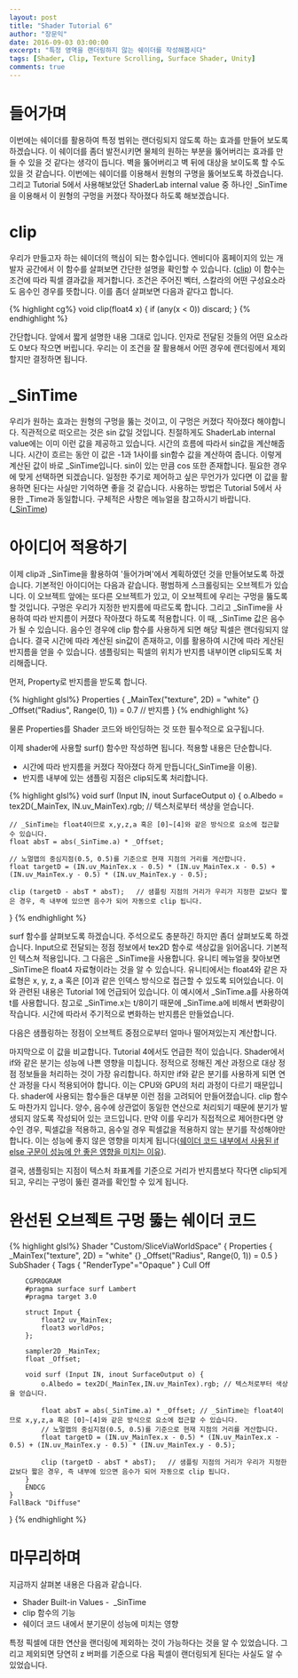 ```yaml
---
layout: post
title: "Shader Tutorial 6"
author: "장문익"
date: 2016-09-03 03:00:00
excerpt: "특정 영역을 랜더링하지 않는 쉐이더를 작성해봅시다"
tags: [Shader, Clip, Texture Scrolling, Surface Shader, Unity]
comments: true
---
```


# 들어가며 

이번에는 쉐이더를 활용하여 특정 범위는 랜더링되지 않도록 하는 효과를 만들어 보도록 하겠습니다. 이 쉐이더를 좀더 발전시키면 물체의 원하는 부분을 뚫어버리는 효과를 만들 수 있을 것 같다는 생각이 듭니다. 벽을 뚫어버리고 벽 뒤에 대상을 보이도록 할 수도 있을 것 같습니다. 이번에는 쉐이더를 이용해서 원형의 구명을 뚫어보도록 하겠습니다. 그리고 Tutorial 5에서 사용해보았던 ShaderLab internal value 중 하나인 _SinTime을 이용해서 이 원형의 구멍을 커졌다 작아졌다 하도록 해보겠습니다.

# clip

우리가 만들고자 하는 쉐이더의 핵심이 되는 함수입니다. 엔비디아 홈페이지의 있는 개발자 공간에서 이 함수를 살펴보면 간단한 설명을 확인할 수 있습니다. ([clip](http://http.developer.nvidia.com/Cg/clip.html)) 이 함수는 조건에 따라 픽셀 결과값을 제거합니다. 조건은 주어진 벡터, 스칼라의 어떤 구성요소라도 음수인 경우를 뜻합니다. 이를 좀더 살펴보면 다음과 같다고 합니다.

{% highlight cg%}
void clip(float4 x)
{
	if (any(x < 0))
		discard;
}
{% endhighlight %}

간단합니다. 앞에서 짧게 설명한 내용 그대로 입니다. 인자로 전달된 것들의 어떤 요소라도 0보다 작으면 버립니다. 우리는 이 조건을 잘 활용해서 어떤 경우에 랜더링에서 제외할지만 결정하면 됩니다.

# _SinTime

우리가 원하는 효과는 원형의 구멍을 뚫는 것이고, 이 구멍은 커졌다 작아졌다 해야합니다. 직관적으로 떠오르는 것은 sin 값일 것입니다. 친절하게도 ShaderLab internal value에는 이미 이런 값을 제공하고 있습니다. 시간의 흐름에 따라서 sin값을 계산해줍니다. 시간이 흐르는 동안 이 값은 -1과 1사이를 sin함수 값을 계산하여 줍니다. 이렇게 계산된 값이 바로 _SinTime입니다. sin이 있는 만큼 cos 또한 존재합니다. 필요한 경우에 맞게 선택하면 되겠습니다. 일정한 주기로 제어하고 싶은 무언가가 있다면 이 값을 활용하면 된다는 사실만 기억하면 좋을 것 같습니다. 사용하는 방법은 Tutorial 5에서 사용한 _Time과 동일합니다. 구체적은 사항은 메뉴얼을 참고하시기 바랍니다. ([_SinTime](http://docs.unity3d.com/462/Documentation/Manual/SL-BuiltinValues.html))

# 아이디어 적용하기

이제 clip과  _SinTime을 활용하여 '들어가며'에서 계획하였던 것을 만들어보도록 하겠습니다. 기본적인 아이디어는 다음과 같습니다. 평범하게 스크롤링되는 오브젝트가 있습니다. 이 오브젝트 앞에는 또다른 오브젝트가 있고, 이 오브젝트에 우리는 구멍을 뚫도록 할 것입니다. 구멍은 우리가 지정한 반지름에 따르도록 합니다. 그리고 _SinTime을 사용하여 따라 반지름이 커졌다 작아졌다 하도록 적용합니다. 이 때, _SinTime 값은 음수가 될 수 있습니다. 음수인 경우에 clip 함수를 사용하게 되면 해당 픽셀은 랜더링되지 않습니다. 결국 시간에 따라 계산된 sin값이 존재하고, 이를 활용하여 시간에 따라 게산된 반지름을 얻을 수 있습니다. 샘플링되는 픽셀의 위치가 반지름 내부이면 clip되도록 처리해줍니다.

먼저, Property로 반지름을 받도록 합니다.

{% highlight glsl%}
Properties {
		_MainTex("texture", 2D) = "white" {}
		_Offset("Radius", Range(0, 1)) = 0.7	// 반지름
	}
{% endhighlight %}

물론 Properties를 Shader 코드와 바인딩하는 것 또한 필수적으로 요구됩니다. 

이제 shader에 사용할 surf() 함수만 작성하면 됩니다. 적용할 내용은 단순합니다.

* 시간에 따라 반지름을 커졌다 작아졌다 하게 만듭니다(_SinTime을 이용).
* 반지름 내부에 있는 샘플링 지점은 clip되도록 처리합니다.

{% highlight glsl%}
void surf (Input IN, inout SurfaceOutput o) {
	o.Albedo = tex2D(_MainTex, IN.uv_MainTex).rgb; // 텍스처로부터 색상을 얻습니다.

	// _SinTime는 float4이므로 x,y,z,a 혹은 [0]~[4]와 같은 방식으로 요소에 접근할 수 있습니다.
	float absT = abs(_SinTime.a) * _Offset;

	// 노멀맵의 중심지점(0.5, 0.5)를 기준으로 현재 지점의 거리를 게산합니다.
	float targetD = (IN.uv_MainTex.x - 0.5) * (IN.uv_MainTex.x - 0.5) + (IN.uv_MainTex.y - 0.5) * (IN.uv_MainTex.y - 0.5);

	clip (targetD - absT * absT);	// 샘플링 지점의 거리가 우리가 지정한 값보다 짧은 경우, 즉 내부에 있으면 음수가 되어 자동으로 clip 됩니다.
}
{% endhighlight %}

surf 함수를 살펴보도록 하겠습니다. 주석으로도 충분하긴 하지만 좀더 살펴보도록 하겠습니다. Input으로 전달되는 정점 정보에서 tex2D 함수로 색상값을 읽어옵니다. 기본적인 텍스쳐 적용입니다. 그 다음은 _SinTime을 사용합니다. 유니티 메뉴얼을 찾아보면 _SinTime은 float4 자료형이라는 것을 알 수 있습니다. 유니티에서는 float4와 같은 자료형은 x, y, z, a 혹은 [0]과 같은 인덱스 방식으로 접근할 수 있도록 되어있습니다. 이와 관련된 내용은 Tutorial 1에 언급되어 있습니다. 이 예시에서 _SinTime.a를 사용하여 t를 사용합니다. 참고로 _SinTime.x는 t/8이기 때문에 _SinTime.a에 비해서 변화량이 작습니다. 시간에 따라서 주기적으로 변화하는 반지름은 만들었습니다.

다음은 샘플링하는 정점이 오브젝트 중점으로부터 얼마나 떨어져있는지 계산합니다. 

마지막으로 이 값을 비교합니다. Tutorial 4에서도 언급한 적이 있습니다. Shader에서 if와 같은 분기는 성능에 나쁜 영향을 미칩니다. 정적으로 정해진 계산 과정으로 대상 정점 정보들을 처리하는 것이 가장 유리합니다. 하지만 if와 같은 분기를 사용하게 되면 연산 과정을 다시 적용되어야 합니다. 이는 CPU와 GPU의 처리 과정이 다르기 때문입니다. shader에 사용되는 함수들은 대부분 이런 점을 고려되어 만들어졌습니다. clip 함수도 마찬가지 입니다. 양수, 음수에 상관없이 동일한 연산으로 처리되기 때문에 분기가 발생되지 않도록 작성되어 있는 코드입니다. 만약 이를 우리가 직접적으로 제어한다면 양수인 경우, 픽셀값을 적용하고, 음수일 경우 픽셀값을 적용하지 않는 분기를 작성해야만 합니다. 이는 성능에 좋지 않은 영향을 미치게 됩니다([쉐이더 코드 내부에서 사용된 if else 구문이 성능에 안 좋은 영향을 미치는 이유](http://answers.unity3d.com/questions/442688/shader-if-else-performance.html)).

결국, 샘플링되는 지점이 텍스처 좌표계를 기준으로 거리가 반지름보다 작다면 clip되게 되고, 우리는 구멍이 뚫린 결과를 확인할 수 있게 됩니다. 

# 완선된 오브젝트 구멍 뚫는 쉐이더 코드

{% highlight glsl%}
Shader "Custom/SliceViaWorldSpace" {
	Properties {
		_MainTex("texture", 2D) = "white" {}
		_Offset("Radius", Range(0, 1)) = 0.5
	}
	SubShader {
		Tags { "RenderType"="Opaque" }
		Cull Off
		
		CGPROGRAM
		#pragma surface surf Lambert
		#pragma target 3.0

		struct Input {
			float2 uv_MainTex;
			float3 worldPos;
		};

		sampler2D _MainTex;
		float _Offset; 

		void surf (Input IN, inout SurfaceOutput o) {
			o.Albedo = tex2D(_MainTex,IN.uv_MainTex).rgb; // 텍스처로부터 색상을 얻습니다.

			float absT = abs(_SinTime.a) * _Offset;	// _SinTime는 float4이므로 x,y,z,a 혹은 [0]~[4]와 같은 방식으로 요소에 접근할 수 있습니다. 
			// 노멀맵의 중심지점(0.5, 0.5)를 기준으로 현재 지점의 거리를 게산합니다.
			float targetD = (IN.uv_MainTex.x - 0.5) * (IN.uv_MainTex.x - 0.5) + (IN.uv_MainTex.y - 0.5) * (IN.uv_MainTex.y - 0.5);

			clip (targetD - absT * absT);	// 샘플링 지점의 거리가 우리가 지정한 값보다 짧은 경우, 즉 내부에 있으면 음수가 되어 자동으로 clip 됩니다.
		}
		ENDCG
	}
	FallBack "Diffuse"
}
{% endhighlight %}

# 마무리하며

지금까지 살펴본 내용은 다음과 같습니다.

* Shader Built-in Values -  _SinTime
* clip 함수의 기능
* 쉐이더 코드 내에서 분기문이 성능에 미치는 영향

특정 픽셀에 대한 연산을 랜더링에 제외하는 것이 가능하다는 것을 알 수 있었습니다. 그리고 제외되면 당연히 z 버퍼를 기준으로 다음 픽셀이 랜더링되게 된다는 사실도 알 수 있었습니다.